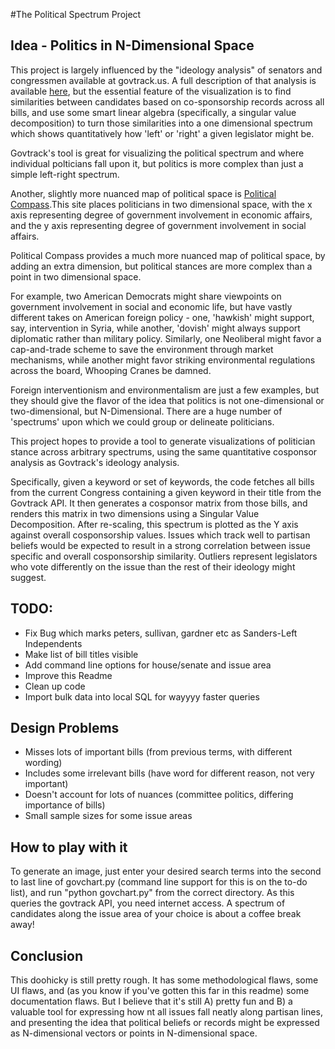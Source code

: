 #The Political Spectrum Project

## Idea - Politics in N-Dimensional Space

This project is largely influenced by the "ideology analysis" of senators and congressmen available at govtrack.us. A full description of that analysis is available [here](https://www.govtrack.us/about/analysis#ideology), but the essential feature of the visualization is to find similarities between candidates based on co-sponsorship records across all bills, and use some smart linear algebra (specifically, a singular value decomposition) to turn those similarities into a one dimensional spectrum which shows quantitatively how 'left' or 'right' a given legislator might be.


Govtrack's tool is great for visualizing the political spectrum and where individual polticians fall upon it, but politics is more complex than just a simple left-right spectrum.

Another, slightly more nuanced map of political space is [Political Compass](http://www.politicalcompass.org/).This site places politicians in two dimensional space, with the x axis representing degree of government involvement in economic affairs, and the y axis representing degree of government involvement in social affairs.

Political Compass provides a much more nuanced map of political space, by adding an extra dimension, but political stances are more complex than a point in two dimensional space.

For example, two American Democrats might share viewpoints on government involvement in social and economic life, but have vastly different takes on American foreign policy - one, 'hawkish' might support, say, intervention in Syria, while another, 'dovish' might always support diplomatic rather than military policy. Similarly, one Neoliberal might favor a cap-and-trade scheme to save the environment through market mechanisms, while another might favor striking environmental regulations across the board, Whooping Cranes be damned. 

Foreign interventionism and environmentalism are just a few examples, but they should give the flavor of the idea that politics is not one-dimensional or two-dimensional, but N-Dimensional. There are a huge number of 'spectrums' upon which we could group or delineate politicians. 

This project hopes to provide a tool to generate visualizations of politician stance across arbitrary spectrums, using the same quantitative cosponsor analysis as Govtrack's ideology analysis.

Specifically, given a keyword or set of keywords, the code fetches all bills from the current Congress containing a given keyword in their title from the Govtrack API. It then generates a cosponsor matrix from those bills, and renders this matrix in two dimensions using a Singular Value Decomposition. After re-scaling, this spectrum is plotted as the Y axis against overall cosponsorship values. Issues which track well to partisan beliefs would be expected to result in a strong correlation between issue specific and overall cosponsorship similarity. Outliers represent legislators who vote differently on the issue than the rest of their ideology might suggest.

## TODO:

- Fix Bug which marks peters, sullivan, gardner etc as Sanders-Left Independents
- Make list of bill titles visible
- Add command line options for house/senate and issue area
- Improve this Readme
- Clean up code
- Import bulk data into local SQL for wayyyy faster queries


## Design Problems
- Misses lots of important bills (from previous terms, with different wording)
- Includes some irrelevant bills (have word for different reason, not very important)
- Doesn't account for lots of nuances (committee politics, differing importance of bills)
- Small sample sizes for some issue areas

## How to play with it

To generate an image, just enter your desired search terms into the second to last line of govchart.py (command line support for this is on the to-do list), and run "python govchart.py" from the correct directory. As this queries the govtrack API, you need internet access. A spectrum of candidates along the issue area of your choice is about a coffee break away!

## Conclusion

This doohicky is still pretty rough. It has some methodological flaws, some UI flaws, and (as you know if you've gotten this far in this readme) some documentation flaws. But I believe that it's still A) pretty fun and B) a valuable tool for expressing how nt all issues fall neatly along partisan lines, and presenting the idea that political beliefs or records might be expressed as N-dimensional vectors or points in N-dimensional space.